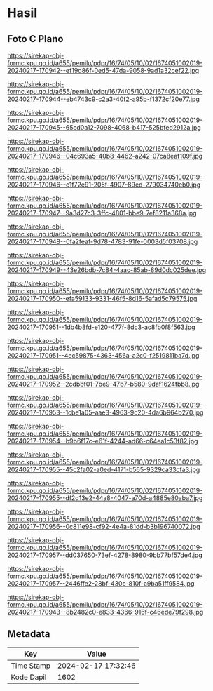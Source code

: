 # Hasil

## Foto C Plano

https://sirekap-obj-formc.kpu.go.id/a655/pemilu/pdpr/16/74/05/10/02/1674051002019-20240217-170942--ef19d86f-0ed5-47da-9058-9ad1a32cef22.jpg

https://sirekap-obj-formc.kpu.go.id/a655/pemilu/pdpr/16/74/05/10/02/1674051002019-20240217-170944--eb4743c9-c2a3-40f2-a95b-f1372cf20e77.jpg

https://sirekap-obj-formc.kpu.go.id/a655/pemilu/pdpr/16/74/05/10/02/1674051002019-20240217-170945--65cd0a12-7098-4068-b417-525bfed2912a.jpg

https://sirekap-obj-formc.kpu.go.id/a655/pemilu/pdpr/16/74/05/10/02/1674051002019-20240217-170946--04c693a5-40b8-4462-a242-07ca8eaf109f.jpg

https://sirekap-obj-formc.kpu.go.id/a655/pemilu/pdpr/16/74/05/10/02/1674051002019-20240217-170946--c1f72e91-205f-4907-89ed-279034740eb0.jpg

https://sirekap-obj-formc.kpu.go.id/a655/pemilu/pdpr/16/74/05/10/02/1674051002019-20240217-170947--9a3d27c3-3ffc-4801-bbe9-7ef8211a368a.jpg

https://sirekap-obj-formc.kpu.go.id/a655/pemilu/pdpr/16/74/05/10/02/1674051002019-20240217-170948--0fa2feaf-9d78-4783-91fe-0003d5f03708.jpg

https://sirekap-obj-formc.kpu.go.id/a655/pemilu/pdpr/16/74/05/10/02/1674051002019-20240217-170949--43e26bdb-7c84-4aac-85ab-89d0dc025dee.jpg

https://sirekap-obj-formc.kpu.go.id/a655/pemilu/pdpr/16/74/05/10/02/1674051002019-20240217-170950--efa59133-9331-46f5-8d16-5afad5c79575.jpg

https://sirekap-obj-formc.kpu.go.id/a655/pemilu/pdpr/16/74/05/10/02/1674051002019-20240217-170951--1db4b8fd-e120-477f-8dc3-ac8fb0f8f563.jpg

https://sirekap-obj-formc.kpu.go.id/a655/pemilu/pdpr/16/74/05/10/02/1674051002019-20240217-170951--4ec59875-4363-456a-a2c0-f2519811ba7d.jpg

https://sirekap-obj-formc.kpu.go.id/a655/pemilu/pdpr/16/74/05/10/02/1674051002019-20240217-170952--2cdbbf01-7be9-47b7-b580-9daf1624fbb8.jpg

https://sirekap-obj-formc.kpu.go.id/a655/pemilu/pdpr/16/74/05/10/02/1674051002019-20240217-170953--1cbe1a05-aae3-4963-9c20-4da6b964b270.jpg

https://sirekap-obj-formc.kpu.go.id/a655/pemilu/pdpr/16/74/05/10/02/1674051002019-20240217-170954--b9b6f17c-e61f-4244-ad66-c64ea1c53f82.jpg

https://sirekap-obj-formc.kpu.go.id/a655/pemilu/pdpr/16/74/05/10/02/1674051002019-20240217-170955--45c2fa02-a0ed-4171-b565-9329ca33cfa3.jpg

https://sirekap-obj-formc.kpu.go.id/a655/pemilu/pdpr/16/74/05/10/02/1674051002019-20240217-170955--df2d13e2-44a8-4047-a70d-a4885e80aba7.jpg

https://sirekap-obj-formc.kpu.go.id/a655/pemilu/pdpr/16/74/05/10/02/1674051002019-20240217-170956--0c811e98-cf92-4e4a-81dd-b3b196740072.jpg

https://sirekap-obj-formc.kpu.go.id/a655/pemilu/pdpr/16/74/05/10/02/1674051002019-20240217-170957--dd037650-73ef-4278-8980-9bb77bf57de4.jpg

https://sirekap-obj-formc.kpu.go.id/a655/pemilu/pdpr/16/74/05/10/02/1674051002019-20240217-170957--2446ffe2-28bf-430c-810f-a9ba51ff9584.jpg

https://sirekap-obj-formc.kpu.go.id/a655/pemilu/pdpr/16/74/05/10/02/1674051002019-20240217-170943--8b2482c0-e833-4366-916f-c46ede79f298.jpg


## Metadata

| Key        | Value               |
| ---------- | ------------------- |
| Time Stamp | 2024-02-17 17:32:46 |
| Kode Dapil | 1602                |



